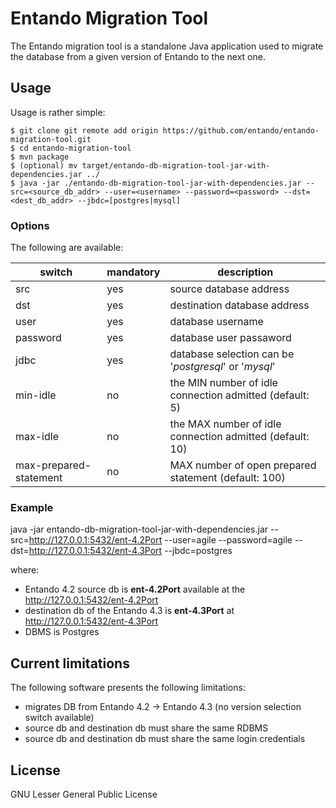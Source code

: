 # Entando Migration Tool
   
The Entando migration tool is a standalone Java application used to migrate the database from a given version of Entando to the next one.

## Usage
Usage is rather simple:
 ```
 $ git clone git remote add origin https://github.com/entando/entando-migration-tool.git
 $ cd entando-migration-tool
 $ mvn package
 $ (optional) mv target/entando-db-migration-tool-jar-with-dependencies.jar ../
 $ java -jar ./entando-db-migration-tool-jar-with-dependencies.jar --src=<source_db_addr> --user=<username> --password=<password> --dst=<dest_db_addr> --jbdc=[postgres|mysql]
 ```
 
### Options
 
 The following are available:
 
| switch | mandatory | description |
| ------ | ------ | ------ |
| src | yes | source database address |
| dst | yes | destination database address |
| user | yes | database username  |
| password | yes | database user passaword |
| jdbc | yes | database selection can be '_postgresql_' or '_mysql_' |
| min-idle | no | the MIN number of idle connection admitted (default: 5) |
| max-idle | no | the MAX number of idle connection admitted (default: 10) |
| max-prepared-statement | no | MAX number of open prepared statement (default: 100) |
 
### Example

java -jar entando-db-migration-tool-jar-with-dependencies.jar --src=http://127.0.0.1:5432/ent-4.2Port --user=agile --password=agile --dst=http://127.0.0.1:5432/ent-4.3Port --jbdc=postgres 

where:

 * Entando 4.2 source db is **ent-4.2Port** available at the http://127.0.0.1:5432/ent-4.2Port
 * destination db of the Entando 4.3 is **ent-4.3Port** at http://127.0.0.1:5432/ent-4.3Port
 * DBMS is Postgres

## Current limitations

The following software presents the following limitations:

* migrates DB from Entando 4.2 -> Entando 4.3 (no version selection switch available)
* source db and destination db must share the same RDBMS
* source db and destination db must share the same login credentials

## License

GNU Lesser General Public License